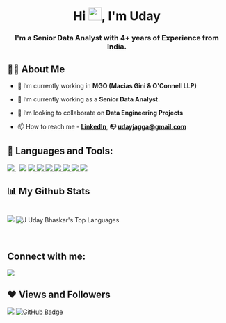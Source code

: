 <h1 align="center">Hi <img src="https://raw.githubusercontent.com/MartinHeinz/MartinHeinz/master/wave.gif" width="30px">, I'm Uday</h1>
<h3 align="center">I'm a Senior Data Analyst with 4+ years of Experience from India.</h3>


## 🙋‍♂️ About Me

- 🔭 I’m currently working in **MGO (Macias Gini & O'Connell LLP)**

- 🌱 I’m currently working as a **Senior Data Analyst.**

- 👯 I’m looking to collaborate on **Data Engineering Projects**

- 📫 How to reach me -    **[LinkedIn](https://www.linkedin.com/in/jagga-uday-bhaskar-812bb1132/)**,  **:mailbox_with_no_mail: udayjagga@gmail.com**

## 🚀 Languages and Tools:

<p align="left"> 
    <a style="padding-right:8px;" href="https://www.mysql.com/" target="_blank"> <img src="https://img.icons8.com/fluent/50/000000/mysql-logo.png"/> </a>
    <a href="https://www.python.org/" target="_blank"> <img src="https://img.icons8.com/color/48/undefined/python--v1.png"/></a>
    <a href="https://pandas.pydata.org/" target="_blank"> <img src="https://img.icons8.com/ios-filled/50/undefined/panda.png"/> </a>
    <a href="https://numpy.org/" target="_blank"> <img src="https://img.icons8.com/color/48/undefined/numpy.png"/> </a>
    <a href="https://www.w3schools.com/html/" target="_blank"> <img src="https://img.icons8.com/color/48/undefined/html-5--v1.png"/> </a>
    <a href="https://www.w3schools.com/css/" target="_blank"> <img src="https://img.icons8.com/color/48/000000/css3.png"/> </a> 
    <a href="https://www.java.com/en/" target="_blank"> <img src="https://img.icons8.com/color/48/undefined/java-coffee-cup-logo--v1.png"/"/> </a>
    <a href="https://git-scm.com/" target="_blank"> <img src="https://img.icons8.com/color/48/000000/git.png"/> </a> 
    <a href="https://jupyter.org/" target="_blank"> <img src="https://img.icons8.com/fluency/48/undefined/jupyter.png"/> </a> 
</p>
        
        
## 📊 My Github Stats

  <br/>
   <img src = "https://github-readme-stats.vercel.app/api?username=udayjagga&&show_icons=true&title_color=ffffff&icon_color=bb2acf&text_color=daf7dc&bg_color=151515">
  <img alt="J Uday Bhaskar's Top Languages" src="https://github-readme-stats.vercel.app/api/top-langs/?username=udayjagga&langs_count=8&count_private=true&layout=compact&theme=react&hide_border=true&bg_color=0D1117" />
  <br/>
  
<br/>
<br/>

## Connect with me:
<p align="left">

<a href = "https://www.linkedin.com/in/jagga-uday-bhaskar-812bb1132/" target="_blank"><img src="https://img.icons8.com/fluent/48/000000/linkedin.png"/></a>
</p>

## ❤ Views and Followers
<a href="https://github.com/Meghna-DAS/github-profile-views-counter">
    <img src="https://komarev.com/ghpvc/?username=udayjagga">
</a>
<a href="https://github.com/udayjagga?tab=followers"><img src="https://img.shields.io/github/followers/udayjagga?label=Followers&style=social" alt="GitHub Badge"></a>
